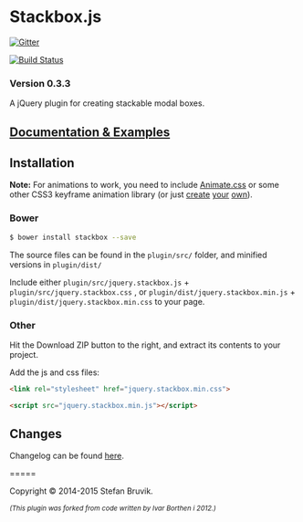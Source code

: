Stackbox.js
============

[![Gitter](https://badges.gitter.im/Join%20Chat.svg)](https://gitter.im/stebru/stackbox?utm_source=badge&utm_medium=badge&utm_campaign=pr-badge&utm_content=badge)

[![Build Status](https://travis-ci.org/stebru/stackbox.svg?branch=master)](https://travis-ci.org/stebru/stackbox)

### Version 0.3.3

A jQuery plugin for creating stackable modal boxes.

## [Documentation & Examples](http://stefan.codes/stackbox/ "Stackbox Documentation")

## Installation

**Note:** For animations to work, you need to include [Animate.css](https://github.com/daneden/animate.css "Animate.css") or some other CSS3 keyframe animation library (or just [create](http://cssanimate.com/ "CSS3 Keyframe Animation Generator") [your](http://www.css3maker.com/css3-animation.html "CSS Animation | CSS 3.0 Maker") [own](http://css-tricks.com/snippets/css/keyframe-animation-syntax/ "Keyframe Animation Syntax | CSS Tricks")).

### Bower

``` bash
$ bower install stackbox --save
```

The source files can be found in the `plugin/src/` folder, and minified versions in `plugin/dist/`

Include either `plugin/src/jquery.stackbox.js` + `plugin/src/jquery.stackbox.css` , or `plugin/dist/jquery.stackbox.min.js` + `plugin/dist/jquery.stackbox.min.css` to your page.

### Other

Hit the Download ZIP button to the right, and extract its contents to your project.

Add the js and css files:

``` html
<link rel="stylesheet" href="jquery.stackbox.min.css">

<script src="jquery.stackbox.min.js"></script>
```

## Changes

Changelog can be found [here](https://github.com/stebru/stackbox/blob/master/CHANGELOG.md "Stackbox Changelog").


=====

Copyright © 2014-2015 Stefan Bruvik.

*<sub>(This plugin was forked from code written by Ivar Borthen i 2012.)</sub>*
